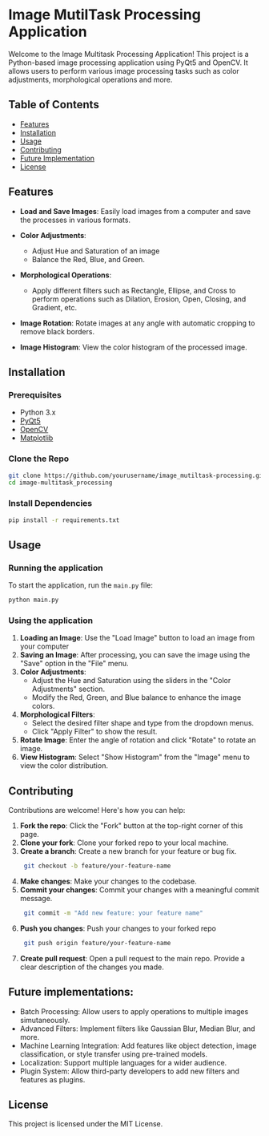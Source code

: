 # Image MutilTask Processing Application

Welcome to the Image Multitask Processing Application! This project is a Python-based image processing application using PyQt5 and OpenCV. It allows users to perform various image processing tasks such as color adjustments, morphological operations and more.

## Table of Contents

- [Features](#features)
- [Installation](#Installation)
- [Usage](#Usage)
- [Contributing](#Contributing)
- [Future Implementation](#future-implementation)
- [License](#Lisense)

## Features

- **Load and Save Images**: Easily load images from a computer and save the processes in various formats.
- **Color Adjustments**:
  - Adjust Hue and Saturation of an image
  - Balance the Red, Blue, and Green.
- **Morphological Operations**:
  - Apply different filters such as Rectangle, Ellipse, and Cross to perform operations such as Dilation, Erosion, Open, Closing, and Gradient, etc.
 
- **Image Rotation**: Rotate images at any angle with automatic cropping to remove black borders.
- **Image Histogram**: View the color histogram of the processed image.


## Installation

### Prerequisites

- Python 3.x
- [PyQt5](https://pypi.org/project/PyQt5/)
- [OpenCV](https://pypi.org/project/opencv-python/)
- [Matplotlib](https://pypi.org/project/matplotlib/)

### Clone the Repo

```bash
git clone https://github.com/yourusername/image_mutiltask-processing.git
cd image-multitask_processing
```

### Install Dependencies

```bash
pip install -r requirements.txt
```

## Usage

### Running the application

To start the application, run the `main.py` file:

```bash
python main.py
```

### Using the application

1. **Loading an Image**: Use the "Load Image" button to load an image from your computer
2. **Saving an Image**: After processing, you can save the image using the "Save" option in the "File" menu.
3. **Color Adjustments**:
   - Adjust the Hue and Saturation using the sliders in the "Color Adjustments" section.
   - Modify the Red, Green, and Blue balance to enhance the image colors.
4. **Morphological Filters**:
   - Select the desired filter shape and type from the dropdown menus.
   - Click "Apply Filter" to show the result.
5. **Rotate Image**: Enter the angle of rotation and click "Rotate" to rotate an image.
6. **View Histogram**: Select "Show Histogram" from the "Image" menu to view the color distribution.


## Contributing
Contributions are welcome! Here's how you can help:
1. **Fork the repo**: Click the "Fork" button at the top-right corner of this page.
2. **Clone your fork**: Clone your forked repo to your local machine.
3. **Create a branch**: Create a new branch for your feature or bug fix.
   ```bash
    git checkout -b feature/your-feature-name
   ```
4. **Make changes**: Make your changes to the codebase.
5. **Commit your changes**: Commit your changes with a meaningful commit message.
   ```bash
    git commit -m "Add new feature: your feature name"
   ```
6. **Push you changes**: Push your changes to your forked repo
   ```bash
    git push origin feature/your-feature-name
   ```
7. **Create pull request**: Open a pull request to the main repo. Provide a clear description of the changes you made.

## Future implementations:
- Batch Processing: Allow users to apply operations to multiple images simutaneously.
- Advanced Filters: Implement filters like Gaussian Blur, Median Blur, and more.
- Machine Learning Integration: Add features like object detection, image classification, or style transfer using pre-trained models.
- Localization: Support multiple languages for a wider audience.
- Plugin System: Allow third-party developers to add new filters and features as plugins.

## License
This project is licensed under the MIT License.

  
